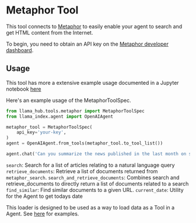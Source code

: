 # Metaphor Tool

This tool connects to [Metaphor](https://metaphor.systems/) to easily enable
your agent to search and get HTML content from the Internet.

To begin, you need to obtain an API key on the [Metaphor developer dashboard](https://dashboard.metaphor.systems).

## Usage

This tool has more a extensive example usage documented in a Jupyter notebook [here](https://github.com/emptycrown/llama-hub/tree/main/llama_hub/tools/notebooks/metaphor.ipynb)

Here's an example usage of the MetaphorToolSpec.

```python
from llama_hub.tools.metaphor import MetaphorToolSpec
from llama_index.agent import OpenAIAgent

metaphor_tool = MetaphorToolSpec(
    api_key='your-key',
)
agent = OpenAIAgent.from_tools(metaphor_tool.to_tool_list())

agent.chat('Can you summarize the news published in the last month on superconductors')
```

`search`: Search for a list of articles relating to a natural language query
`retrieve_documents`: Retrieve a list of documents returned from `metaphor_search`.
`search_and_retrieve_documents`: Combines search and retrieve_documents to directly return a list of documents related to a search
`find_similar`: Find similar documents to a given URL.
`current_date`: Utility for the Agent to get todays date

This loader is designed to be used as a way to load data as a Tool in a Agent. See [here](https://github.com/emptycrown/llama-hub/tree/main) for examples.
